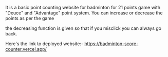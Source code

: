 It is a basic point counting website for badminton for 21 points game with "Deuce" and "Advantage" point system.
You can increase or decrease the points as per the game

the decreasing function is given so that if you misclick you can always go back.

Here's the link to deployed website:- https://badminton-score-counter.vercel.app/
